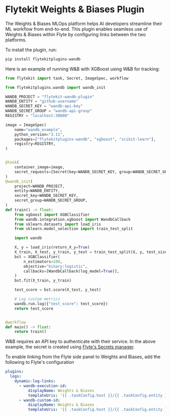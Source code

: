 # Flytekit Weights & Biases Plugin

The Weights & Biases MLOps platform helps AI developers streamline their ML workflow from end-to-end. This plugin
enables seamless use of Weights & Biases within Flyte by configuring links between the two platforms.

To install the plugin, run:

```bash
pip install flytekitplugins-wandb
```

Here is an example of running W&B with XGBoost using W&B for tracking:

```python
from flytekit import task, Secret, ImageSpec, workflow

from flytekitplugins.wandb import wandb_init

WANDB_PROJECT = "flytekit-wandb-plugin"
WANDB_ENTITY = "github-username"
WANDB_SECRET_KEY = "wandb-api-key"
WANDB_SECRET_GROUP = "wandb-api-group"
REGISTRY = "localhost:30000"

image = ImageSpec(
    name="wandb_example",
    python_version="3.11",
    packages=["flytekitplugins-wandb", "xgboost", "scikit-learn"],
    registry=REGISTRY,
)


@task(
    container_image=image,
    secret_requests=[Secret(key=WANDB_SECRET_KEY, group=WANDB_SECRET_GROUP)],
)
@wandb_init(
    project=WANDB_PROJECT,
    entity=WANDB_ENTITY,
    secret_key=WANDB_SECRET_KEY,
    secret_group=WANDB_SECRET_GROUP,
)
def train() -> float:
    from xgboost import XGBClassifier
    from wandb.integration.xgboost import WandbCallback
    from sklearn.datasets import load_iris
    from sklearn.model_selection import train_test_split

    import wandb

    X, y = load_iris(return_X_y=True)
    X_train, X_test, y_train, y_test = train_test_split(X, y, test_size=0.2)
    bst = XGBClassifier(
        n_estimators=100,
        objective="binary:logistic",
        callbacks=[WandbCallback(log_model=True)],
    )
    bst.fit(X_train, y_train)

    test_score = bst.score(X_test, y_test)

    # Log custom metrics
    wandb.run.log({"test_score": test_score})
    return test_score


@workflow
def main() -> float:
    return train()
```

W&B requires an API key to authenticate with their service. In the above example,
the secret is created using
[Flyte's Secrets manager](https://docs.flyte.org/en/latest/user_guide/productionizing/secrets.html).

To enable linking from the Flyte side panel to Weights and Biases, add the following to Flyte's
configuration

```yaml
plugins:
  logs:
    dynamic-log-links:
      - wandb-execution-id:
          displayName: Weights & Biases
          templateUris: '{{ .taskConfig.host }}/{{ .taskConfig.entity }}/{{ .taskConfig.project }}/runs/{{ .executionName }}-{{ .nodeId }}-{{ .taskRetryAttempt }}'
      - wandb-custom-id:
          displayName: Weights & Biases
          templateUris: '{{ .taskConfig.host }}/{{ .taskConfig.entity }}/{{ .taskConfig.project }}/runs/{{ .taskConfig.id }}'
```
